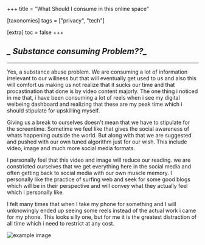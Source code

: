 +++
title = "What Should I consume in this online space"

[taxonomies]
tags = ["privacy", "tech"]

[extra]
toc = false 
+++
## *_ Substance consuming Problem??_*
---

Yes, a substance abuse problem. We are consuming a lot of information irrelevant to our willness but that will eventually get used to us and also this will comfort us making us not realize that it sucks our time and that procastination that done is by video content majorly. The one thing i noticed in me that, i have been consuming a lot of reels when i see my digital welbeing dashboard and realizing that these are my peak time which i should stipulate for upskilling myself.

Giving us a break to ourselves doesn't mean that we have to stipulate for the screentime. Sometime we feel like that gives the social awareness of whats happening outside the world. But along with that we are suggested and pushed with our own tuned algorithm just for our wish. This include video, image and much more social media formats.

I personally feel that this video and image will reduce our reading. we are constricted ourselves that we get everything here in the social media and often getting back to social media with our own muscle memory. I personally like the practice of surfing web and seek for some good blogs which will be in their perspective and will convey what they actually feel which i personally like.

I felt many times that when I take my phone for something and I will unknowingly ended up seeing some reels instead of the actual work i came for my phone. This looks silly one, but for me it is the greatest distraction of all time which i need to restrict at any cost.

![example image](/images/pente2.webp "An exemplary image")